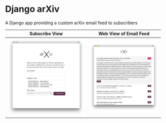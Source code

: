Django arXiv
============
A Django app providing a custom arXiv email feed to subscribers

Subscribe View                         |  Web View of Email Feed
:-------------------------------------:|:-----------------------------:
![Subscribe view](docs/subscribe.png)  |  ![Feed view](docs/feed.png)
